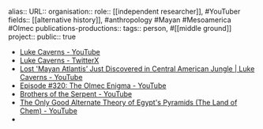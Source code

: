 alias::
URL::
organisation::
role:: [[independent researcher]], #YouTuber 
fields:: [[alternative history]], #anthropology #Mayan #Mesoamerica #Olmec 
publications-productions:: 
tags:: person, #[[middle ground]]
project::
public:: true

- [Luke Caverns - YouTube](https://www.youtube.com/@lukecaverns)
- [Luke Caverns - TwitterX](https://x.com/lukecaverns)
- [Lost 'Mayan Atlantis’ Just Discovered in Central American Jungle | Luke Caverns - YouTube](https://www.youtube.com/watch?v=leBR4jtRYDg)
- [Episode #320: The Olmec Enigma - YouTube](https://www.youtube.com/watch?v=4eOOTH9EFqM)
- [Brothers of the Serpent - YouTube](https://www.youtube.com/@BrothersOfTheSerpent)
- [The Only Good Alternate Theory of Egypt's Pyramids (The Land of Chem) - YouTube](https://www.youtube.com/watch?v=cT8p8pVNu7w)
-